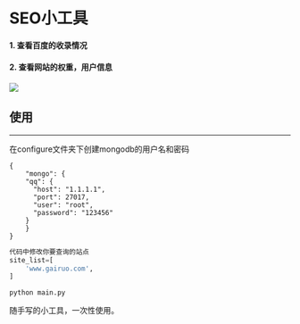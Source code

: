 # SEO小工具
#### 1. 查看百度的收录情况

#### 2. 查看网站的权重，用户信息



![](https://pic.kaihu51.com/unixpicgo/20220527002.png)





## 使用

----

在configure文件夹下创建mongodb的用户名和密码

```
{
    "mongo": {
    "qq": {
      "host": "1.1.1.1",
      "port": 27017,
      "user": "root",
      "password": "123456"
    }
    }
}
```

```python
代码中修改你要查询的站点
site_list=[
    'www.gairuo.com',
]

```

```
python main.py
```



随手写的小工具，一次性使用。